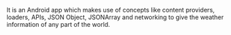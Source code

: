It is an Android app which makes use of concepts like content providers, loaders, APIs, JSON Object, JSONArray and networking to give the weather information of any part of the world. 
